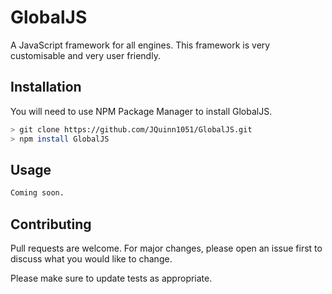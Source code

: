# GlobalJS

A JavaScript framework for all engines. This framework is very customisable and very user friendly.

## Installation

You will need to use NPM Package Manager to install GlobalJS.

```bash
> git clone https://github.com/JQuinn1051/GlobalJS.git
> npm install GlobalJS
```

## Usage

```python
Coming soon.
```

## Contributing
Pull requests are welcome. For major changes, please open an issue first to discuss what you would like to change.

Please make sure to update tests as appropriate.
